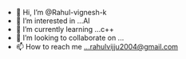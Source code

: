 - 👋 Hi, I’m @Rahul-vignesh-k
- 👀 I’m interested in ...AI
- 🌱 I’m currently learning ...c++
- 💞️ I’m looking to collaborate on ...
- 📫 How to reach me ...rahulvijju2004@gmail.com 

<!---
Rahul-vignesh-k/Rahul-vignesh-k is a ✨ special ✨ repository because its `README.md` (this file) appears on your GitHub profile.
You can click the Preview link to take a look at your changes.
--->
